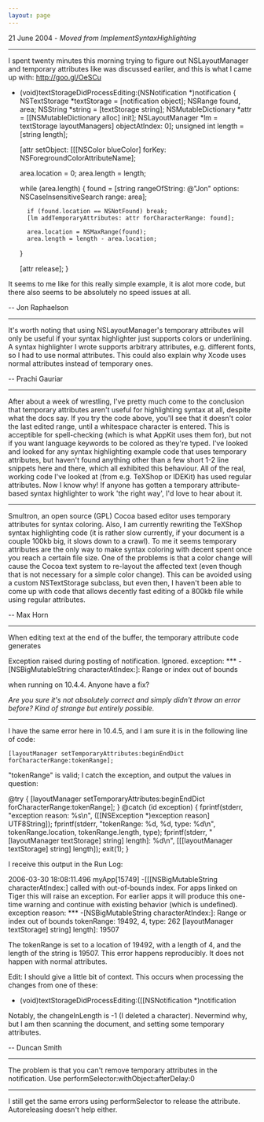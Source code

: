```yaml
---
layout: page
---
```


21 June 2004 - *Moved from ImplementSyntaxHighlighting*

----

I spent twenty minutes this morning trying to figure out NSLayoutManager and temporary attributes like was discussed eariler, and this is what I came up with: http://goo.gl/OeSCu

    
- (void)textStorageDidProcessEditing:(NSNotification *)notification
{
	NSTextStorage *textStorage = [notification object];
	NSRange found, area;
	NSString *string = [textStorage string];
	NSMutableDictionary *attr = [[NSMutableDictionary alloc] init];
	NSLayoutManager *lm = textStorage layoutManagers] objectAtIndex: 0];
	unsigned int length = [string length];
		
	[attr setObject: [[[NSColor blueColor]
			 forKey: NSForegroundColorAttributeName];
	
	area.location = 0;
	area.length = length;
	
	while (area.length)
	{
		found = [string rangeOfString: @"Jon"
					          options: NSCaseInsensitiveSearch
						     range: area];
		
		if (found.location == NSNotFound) break;
		[lm addTemporaryAttributes: attr forCharacterRange: found];
		
		area.location = NSMaxRange(found);
		area.length = length - area.location;
	}
	
	[attr release];
}


It seems to me like for this really simple example, it is alot more code, but there also seems to be absolutely no speed issues at all. 

-- Jon Raphaelson

----

It's worth noting that using NSLayoutManager's temporary attributes will only be useful if your syntax highlighter just supports colors or underlining.  A syntax highlighter I wrote supports arbitrary attributes, e.g. different fonts, so I had to use normal attributes.  This could also explain why Xcode uses normal attributes instead of temporary ones.

-- Prachi Gauriar

----

After about a week of wrestling, I've pretty much come to the conclusion that temporary attributes aren't useful for highlighting syntax at all, despite what the docs say. If you try the code above, you'll see that it doesn't color the last edited range, until a whitespace character is entered. This is acceptible for spell-checking (which is what AppKit uses them for), but not if you want language keywords to be colored as they're typed. I've looked and looked for any syntax highlighting example code that uses temporary attributes, but haven't found anything other than a few short 1-2 line snippets here and there, which all exhibited this behaviour. All of the real, working code I've looked at (from e.g. TeXShop or IDEKit) has used regular attributes. Now I know why! If anyone has gotten a temporary attribute-based syntax highlighter to work 'the right way', I'd love to hear about it.

----

Smultron, an open source (GPL) Cocoa based editor uses temporary attributes for syntax coloring. Also, I am currently rewriting the TeXShop syntax highlighting code (it is rather slow currently, if your document is a couple 100kb big, it slows down to a crawl). To me it seems temporary attributes are the only way to make syntax coloring with decent spent once you reach a certain file size. One of the problems is that a color change will cause the Cocoa text system to re-layout the affected text (even though that is not necessary for a simple color change). This can be avoided using a custom NSTextStorage subclass, but even then, I haven't been able to come up with code that allows decently fast editing of a 800kb file while using regular attributes.

-- Max Horn

----

When editing text at the end of the buffer, the temporary attribute code generates

Exception raised during posting of notification.  Ignored.  exception: *** -[NSBigMutableString characterAtIndex:]: Range or index out of bounds

when running on 10.4.4. Anyone have a fix?

*Are you sure it's not absolutely correct and simply didn't throw an error before? Kind of strange but entirely possible.*

----

I have the same error here in 10.4.5, and I am sure it is in the following line of code:
    
    [layoutManager setTemporaryAttributes:beginEndDict forCharacterRange:tokenRange];


"tokenRange" is valid; I catch the exception, and output the values in question:
    
@try {
    [layoutManager setTemporaryAttributes:beginEndDict forCharacterRange:tokenRange];
} @catch (id exception) {
    fprintf(stderr, "exception reason: %s\n", ([[NSException *)exception reason] UTF8String]);
    fprintf(stderr, "tokenRange: %d, %d, type: %d\n", tokenRange.location, tokenRange.length, type);
    fprintf(stderr, "[layoutManager textStorage] string] length]: %d\n", [[[layoutManager textStorage] string] length]);
    exit(1);
}


I receive this output in the Run Log:
    
2006-03-30 18:08:11.496 myApp[15749] -[[[NSBigMutableString characterAtIndex:] called with out-of-bounds index. For apps linked on Tiger this will raise an exception. For earlier apps it will produce this one-time warning and continue with existing behavior (which is undefined).
exception reason: *** -[NSBigMutableString characterAtIndex:]: Range or index out of bounds
tokenRange: 19492, 4, type: 262
[layoutManager textStorage] string] length]: 19507


The tokenRange is set to a location of 19492, with a length of 4, and the length of the string is 19507. This error happens reproducibly. It does not happen with normal attributes.

Edit: I should give a little bit of context. This occurs when processing the changes from one of these:
    
- (void)textStorageDidProcessEditing:([[NSNotification *)notification

Notably, the changeInLength is -1 (I deleted a character). Nevermind why, but I am then scanning the document, and setting some temporary attributes.

-- Duncan Smith

----
The problem is that you can't remove temporary attributes in the notification.  Use performSelector:withObject:afterDelay:0

----
I still get the same errors using performSelector to release the attribute. Autoreleasing doesn't help either.
